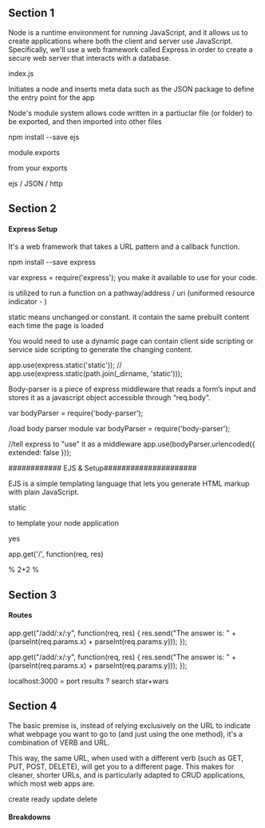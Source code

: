 ## Section 1

<!-- 1.  What is Node and why would we use it?  -->

Node is a runtime environment for running JavaScript, and it allows us to create applications where both the client and server use JavaScript. Specifically, we'll use a web framework called Express in order to create a secure web server that interacts with a database.

<!-- 2. How do we initialize a folder for use with node?  -->
index.js

<!-- 3.  What does `npm init` do? -->
Initiates a node and inserts meta data such as the JSON package to define the entry point for the app


<!-- 4.  What is a module and how does it relate to Node?  -->
Node's module system allows code written in a partiuclar file (or folder) to be exported, and then imported into other files

<!-- 5.  I need to install a node module before I can use it. How can I install a node module so that it is accessable in javascript? -->
npm install --save ejs

<!-- 6.  How would I import a module into node? -->
module.exports

<!-- 7.  When using require(), where is the module being pulled in from? -->
from your exports

<!-- 8.  List some common modules we have used in node. There are at least two. -->
ejs / JSON / http






## Section 2

#### Express Setup
<!-- 1.  What is Express and why would we want to use it? -->
It's a web framework that takes a URL pattern and a callback function.

<!-- 2.  How do we import express into our node application? -->
npm install --save express


<!-- 3.  After Express is imported, we need to initialize it. We can save this to a variable so that we can reuse it later. What would this line of code look like? -->
var express = require('express');
you make it available to use for your code.

<!-- 4. What is app.use()? What does it do?
 -->
is utilized to run a function on a pathway/address / uri (uniformed resource indicator - )


<!-- 5.  What are static files? Why would we want a static file? -->
static means unchanged or constant.  it contain the same prebuilt content each time the page is loaded


<!-- 6.  In contrast, what is the opposite of a static file? Why would we want a dynamic file being served? -->
You would need to use a dynamic page can contain client side scripting or service side scripting to generate the changing content.

<!-- 7.  What would we pass into app.use() to serve up static files? *Hint: This one-liner doesn't really change.* -->
app.use(express.static('static'));
// app.use(express.static(path.join(_dirname, 'static')));

<!-- 8.  What does the module body-parser do? -->
Body-parser is a piece of express middleware that reads a form’s input and stores it as a javascript object accessible through
“req.body”.

<!-- 9.  We need to tell express that we want to use body parser. Simplying requiring it isn't enough to activate it. How do we tell express we want to use body-parser? -->
var bodyParser = require('body-parser');

<!-- 10.  If we use body-parser, we can retreive data from a POST (RESTful routing). How would we access this data from the 'req' object? `app.get('/', function(req, res) {})` -->
/load body parser module
var bodyParser = require('body-parser');

//tell express to "use" it as a middleware
app.use(bodyParser.urlencoded({ extended: false }));






############ EJS & Setup#####################
<!-- 1.  What is an EJS file? -->
EJS is a simple templating language that lets you generate HTML markup with plain JavaScript.

<!-- 2.  Is a EJS a static or a dynamic file? -->
static

<!-- 3.  Why would we want to use an EJS? -->
to template your node application

<!-- 4.  Is EJS used by a templating engine? -->
yes

<!-- 5.  If so, how do we tell express to use the ejs templating engine? *hint: app.use()* -->

app.get('/', function(req, res)
<!-- 6.  Write out the syntax tags for using javascript in EJS. If it helps, add 2+2 in this div tag: `<div></div>` -->
<div> % 2+2 %</div>

<!-- 7.  We render ejs only when we are ready to send the page to the user. How do we render EJS for the browser? What is the function? *hint: this would be within the route (app.get(); )* -->



<!-- 8.  Following up on the last question, how do we pass data into EJS template? *hint: you will modify the previous answer* -->






## Section 3

#### Routes
<!-- 1.  req params vs req query -->


<!-- 2.  Write a route that utilizes req.params -->

app.get("/add/:x/:y", function(req, res) {
  res.send("The answer is: " + (parseInt(req.params.x) + parseInt(req.params.y)));
});
<!-- 3.  Adding onto the previous question: Inside the callback of the route, how can I access those parameters? *hint: thing back to /add/:x/:y/* -->
app.get("/add/:x/:y", function(req, res) {
  res.send("The answer is: " + (parseInt(req.params.x) + parseInt(req.params.y)));
});

<!-- 4.  Identify the parts of this url: `localhost:3000/results?search=star+wars` -->
localhost:3000 = port
results
?
search
star+wars

<!-- 5.  What part of the url above matches the express route? -->


<!-- 6.  What is the difference between using req.params and req.query -->


<!-- 7.  How can I access the query key/value pairs inside the route callback? -->



## Section 4

<!-- 1.  What is RESTful Routing? -->
The basic premise is, instead of relying exclusively on the URL to indicate what webpage you want to go to (and just using the one method), it's a combination of VERB and URL.

This way, the same URL, when used with a different verb (such as GET, PUT, POST, DELETE), will get you to a different page. This makes for cleaner, shorter URLs, and is particularly adapted to CRUD applications, which most web apps are.

<!-- 2.  What is CRUD? -->
create ready update delete

<!-- 3.  How to set your node/express app to stay open on a certain port? -->

#### Breakdowns
<!-- 4.  Identify the following parts:
`var express = require('express');` -->


<!-- `app.use(express.static(path.join(__dirname, 'static')));` -->

<!-- `app.get('/', function(req, res){});`  -->

<!-- `app.set('view engine', 'ejs');` -->

<!-- `app.use(bodyParser.urlencoded({ extended: false }));` -->

